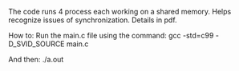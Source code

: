 The code runs 4 process each working on a shared memory. Helps recognize issues of synchronization. Details in pdf.

How to:
Run the main.c file using the command: 
gcc -std=c99 -D_SVID_SOURCE main.c

And then: ./a.out